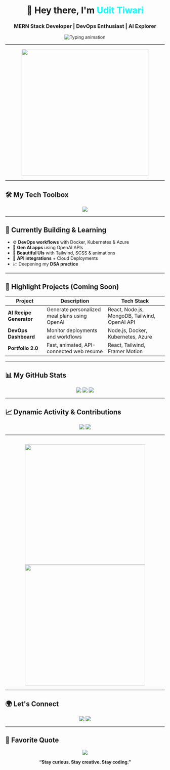 <h1 align="center">👋 Hey there, I'm <span style="color:#00ffff;">Udit Tiwari</span></h1>
<h3 align="center">MERN Stack Developer | DevOps Enthusiast | AI Explorer</h3>

<p align="center">
  <img src="https://readme-typing-svg.demolab.com?font=Fira+Code&weight=600&size=24&pause=1000&color=00FFFF&center=true&vCenter=true&width=800&lines=Transforming+Ideas+into+Interactive+Experiences;Full+Stack+Web+Developer+%7C+Problem+Solver;Exploring+APIs%2C+AI%2C+and+Cloud+Deployments" alt="Typing animation" />
</p>

---

<p align="center">
  <img src="https://cdn.dribbble.com/users/1162077/screenshots/3848914/programmer.gif" width="400"/>
</p>

---

## 🛠️ My Tech Toolbox

<p align="center">
  <img src="https://skillicons.dev/icons?i=js,react,nodejs,express,mongodb,tailwind,scss,html,css,git,docker,kubernetes,azure,github,vscode" />
</p>

---

## 📌 Currently Building & Learning

- ⚙️ **DevOps workflows** with Docker, Kubernetes & Azure  
- 🧠 **Gen AI apps** using OpenAI APIs  
- 📱 **Beautiful UIs** with Tailwind, SCSS & animations  
- 🔁 **API integrations** + Cloud Deployments  
- 📈 Deepening my **DSA practice**

---

## 🚀 Highlight Projects (Coming Soon)

| Project | Description | Tech Stack |
|--------|-------------|------------|
| **AI Recipe Generator** | Generate personalized meal plans using OpenAI | React, Node.js, MongoDB, Tailwind, OpenAI API |
| **DevOps Dashboard** | Monitor deployments and workflows | Node.js, Docker, Kubernetes, Azure |
| **Portfolio 2.0** | Fast, animated, API-connected web resume | React, Tailwind, Framer Motion |

---

## 📊 My GitHub Stats

<p align="center">
  <img src="https://github-readme-stats.vercel.app/api?username=udit03&show_icons=true&theme=radical&hide_border=true" />
  <img src="https://github-readme-streak-stats.herokuapp.com/?user=udit03&theme=radical&hide_border=true" />
  <img src="https://github-readme-stats.vercel.app/api/top-langs/?username=udit03&layout=compact&theme=radical&hide_border=true" />
</p>

---

## 📈 Dynamic Activity & Contributions

<p align="center">
  <img src="https://github-profile-summary-cards.vercel.app/api/cards/profile-details?username=udit03&theme=tokyonight" />
  <img src="https://github-readme-activity-graph.cyclic.app/graph?username=udit03&theme=react-dark&hide_border=true" />
</p>

---

## 

<p align="center">
  <img src="https://media.giphy.com/media/qgQUggAC3Pfv687qPC/giphy.gif" width="380"/>
  <img src="https://cdn.dribbble.com/users/102583/screenshots/12226591/media/9e674edb3f246115f7cc72724384f4f2.gif" width="380"/>
</p>

---

## 🌍 Let's Connect

<p align="center">
  <a href="mailto:tiwariudit03@gmail.com"><img src="https://img.shields.io/badge/Gmail-tiwariudit03@gmail.com-D14836?style=for-the-badge&logo=gmail&logoColor=white" /></a>
  <a href="https://www.linkedin.com/in/udit-tiwari-56998a271/"><img src="https://img.shields.io/badge/LinkedIn-Udit%20Tiwari-blue?style=for-the-badge&logo=linkedin" /></a>
</p>

---

## 🧠 Favorite Quote

<p align="center">
  <img src="https://quotes-github-readme.vercel.app/api?type=horizontal&theme=tokyonight" />
</p>

<p align="center"><b>“Stay curious. Stay creative. Stay coding.”</b></p>
